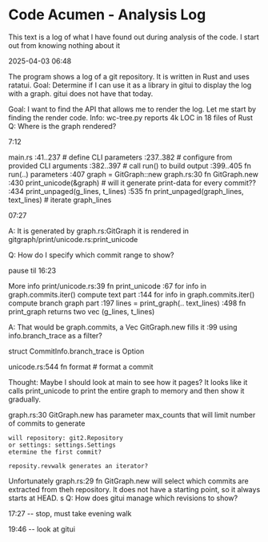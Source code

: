 # Code Acumen - Analysis Log
This text is a log of what I have found out during analysis of the code.
I start out from knowing nothing about it

2025-04-03 06:48

The program shows a log of a git repository.
It is written in Rust and uses ratatui.
Goal:
    Determine if I can use it as a library in gitui to display the log with
    a graph. gitui does not have that today.

Goal:
    I want to find the API that allows me to render the log. 
    Let me start by finding the render code.
Info:
    wc-tree.py reports 4k LOC in 18 files of Rust
Q:
    Where is the graph rendered?

7:12

main.rs
    :41..237 # define CLI parameters
    :237..382 # configure from provided CLI arguments
    :382..397 # call run() to build output
    :399..405 fn run(..) parameters
        :407 graph = GitGraph::new
            graph.rs:30 fn GitGraph.new
        :430 print_unicode(&graph) # will it generate print-data for every commit??
        :434 print_unpaged(g_lines, t_lines)
        :535 fn print_unpaged(graph_lines, text_lines)
            # iterate graph_lines

07:27

A:
    It is generated by graph.rs:GitGraph
    it is rendered in gitgraph/print/unicode.rs:print_unicode

Q:
    How do I specify which commit range to show?

pause til 16:23

More info
print/unicode.rs:39 fn print_unicode
    :67 for info in graph.commits.iter()
        compute text part
    :144 for info in graph.commits.iter()
        compute branch graph part
    :197 lines = print_graph(.. text_lines)
        :498 fn print_graph
            returns two vec (g_lines, t_lines)

A:
    That would be graph.commits, a Vec<CommitInfo>
    GitGraph.new fills it
    :99
    using info.branch_trace as a filter?

struct CommitInfo.branch_trace is Option<usize>

unicode.rs:544 fn format # format a commit


Thought:
    Maybe I should look at main to see how it pages?
    It looks like it calls print_unicode to print the entire graph to memory
    and then show it gradually.


graph.rs:30 GitGraph.new
    has parameter max_counts that will limit number of commits to generate

    will repository: git2.Repository
    or settings: settings.Settings
    etermine the first commit?

    reposity.revwalk generates an iterator?

Unfortunately
    graph.rs:29 fn GitGraph.new
will select which commits are extracted from theh repository.
It does not have a starting point, so it always starts at HEAD.
s
Q:
    How does gitui manage which revisions to show?

17:27 -- stop, must take evening walk

19:46 -- look at gitui

